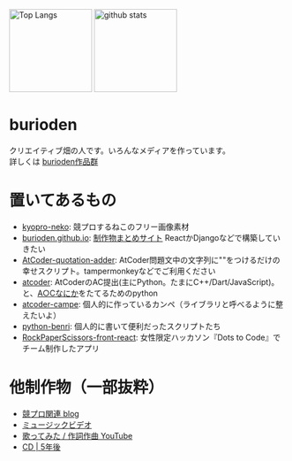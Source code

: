 <div>
  <img src="https://github-readme-stats.vercel.app/api/top-langs/?username=burioden&layout=compact&theme=onedark" style="display: inline-block; height: 150px" alt="Top Langs" />
  <img alt="github stats" src="https://github-readme-stats.vercel.app/api?username=burioden&count_private=true&show_icons=true&theme=onedark" style="display: inline-block; height: 150px" />
</div>

# burioden
クリエイティブ畑の人です。いろんなメディアを作っています。  
詳しくは [burioden作品群](https://burioden.github.io/)


# 置いてあるもの
- [kyopro-neko](https://github.com/burioden/kyopro-neko): 競プロするねこのフリー画像素材
- [burioden.github.io](https://github.com/burioden/burioden.github.io): [制作物まとめサイト](https://burioden.github.io/) ReactかDjangoなどで構築していきたい
- [AtCoder-quotation-adder](https://github.com/burioden/AtCoder-quotation-adder): AtCoder問題文中の文字列に""をつけるだけの幸せスクリプト。tampermonkeyなどでご利用ください
- [atcoder](https://github.com/burioden/atcoder): AtCoderのAC提出(主にPython。たまにC++/Dart/JavaScript)。と、[A○Cなにか](https://x.com/abc_nanica)をたてるためのpython
- [atcoder-campe](https://github.com/burioden/atcoder-campe): 個人的に作っているカンペ（ライブラリと呼べるように整えたいよ）
- [python-benri](https://github.com/burioden/python-benri): 個人的に書いて便利だったスクリプトたち
- [RockPaperScissors-front-react](https://github.com/burioden/RockPaperScissors-front-react): 女性限定ハッカソン『Dots to Code』でチーム制作したアプリ


# 他制作物（一部抜粋）
- [競プロ関連 blog](https://d-burioden.hateblo.jp/)
- [ミュージックビデオ](https://www.youtube.com/watch?v=oj_2d5IMql4&list=PLoeUavRCLxshuVfLvyPn0zDVO63eP4LCd)
- [歌ってみた / 作詞作曲 YouTube](https://www.youtube.com/@burioden127)
- [CD | 5年後](https://diskunion.net/jp/ct/detail/1008896247)